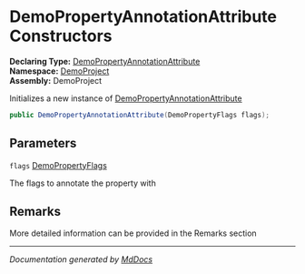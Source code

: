 ﻿<!--  
  <auto-generated>   
    The contents of this file were generated by a tool.  
    Changes to this file may be list if the file is regenerated  
  </auto-generated>   
-->

# DemoPropertyAnnotationAttribute Constructors

**Declaring Type:** [DemoPropertyAnnotationAttribute](../index.md)  
**Namespace:** [DemoProject](../../index.md)  
**Assembly:** DemoProject

Initializes a new instance of [DemoPropertyAnnotationAttribute](../index.md)

```csharp
public DemoPropertyAnnotationAttribute(DemoPropertyFlags flags);
```

## Parameters

`flags`  [DemoPropertyFlags](../../DemoPropertyFlags/index.md)

The flags to annotate the property with

## Remarks

More detailed information can be provided in the Remarks section

___

*Documentation generated by [MdDocs](https://github.com/ap0llo/mddocs)*
